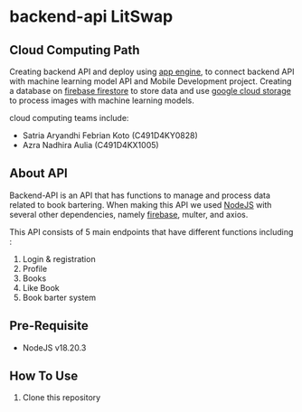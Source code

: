 # backend-api LitSwap
## Cloud Computing Path 
Creating backend API and deploy using [app engine](https://cloud.google.com/appengine?_gl=1*hlianx*_up*MQ..&gclid=CjwKCAjw1K-zBhBIEiwAWeCOF0RgPyusDHXwr4GMj_qUf92_5kwVHtr3KnJjYifHUEzOZYjq53jQuRoCcYoQAvD_BwE&gclsrc=aw.ds), to connect backend API with machine learning model API and Mobile Development project. Creating a database on [firebase firestore](https://firebase.google.com/docs/firestore) to store data and use [google cloud storage](https://cloud.google.com/storage) to process images with machine learning models.

cloud computing teams include: 
- Satria Aryandhi Febrian Koto (C491D4KY0828)
- Azra Nadhira Aulia (C491D4KX1005)
  
## About API 
Backend-API is an API that has functions to manage and process data related to book bartering. When making this API we used [NodeJS](https://nodejs.org/en/learn/getting-started/introduction-to-nodejs) with several other dependencies, namely [firebase](https://console.firebase.google.com/u/0/), multer, and axios. 

This API consists of 5 main endpoints that have different functions including : 
1. Login & registration
2. Profile
3. Books
4. Like Book
5. Book barter system


## Pre-Requisite
* NodeJS v18.20.3
  
## How To Use 

1. Clone this repository
   
   


